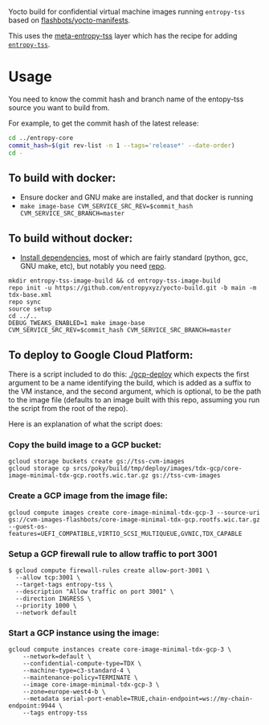 
Yocto build for confidential virtual machine images running `entropy-tss` based on [flashbots/yocto-manifests](https://github.com/flashbots/yocto-manifests).

This uses the [meta-entropy-tss](https://github.com/entropyxyz/meta-entropy-tss) layer which has the recipe for adding [`entropy-tss`](https://github.com/entropyxyz/entropy-core/tree/master/crates/threshold-signature-server).

# Usage

You need to know the commit hash and branch name of the entopy-tss source you want to build from.

For example, to get the commit hash of the latest release: 

```bash
cd ../entropy-core 
commit_hash=$(git rev-list -n 1 --tags='release*' --date-order)
cd -
```

## To build with docker:

- Ensure docker and GNU make are installed, and that docker is running
- `make image-base CVM_SERVICE_SRC_REV=$commit_hash CVM_SERVICE_SRC_BRANCH=master` 

## To build without docker:

- [Install dependencies](https://github.com/flashbots/yocto-manifests/tree/main#preparing-your-host-for-non-docker-builds), most of which are fairly standard (python, gcc, GNU make, etc), but notably you need [repo](https://gerrit.googlesource.com/git-repo/+/HEAD/README.md).

```
mkdir entropy-tss-image-build && cd entropy-tss-image-build
repo init -u https://github.com/entropyxyz/yocto-build.git -b main -m tdx-base.xml
repo sync
source setup
cd ../..
DEBUG_TWEAKS_ENABLED=1 make image-base CVM_SERVICE_SRC_REV=$commit_hash CVM_SERVICE_SRC_BRANCH=master
```

## To deploy to Google Cloud Platform:

There is a script included to do this: [./gcp-deploy](./gcp-deploy) which expects the first argument to be a name identifying the build, which is added as a suffix to the VM instance, and the second argument, which is optional, to be the path to the image file (defaults to an image built with this repo, assuming you run the script from the root of the repo).

Here is an explanation of what the script does:

### Copy the build image to a GCP bucket:

```
gcloud storage buckets create gs://tss-cvm-images
gcloud storage cp srcs/poky/build/tmp/deploy/images/tdx-gcp/core-image-minimal-tdx-gcp.rootfs.wic.tar.gz gs://tss-cvm-images
```

### Create a GCP image from the image file:

```
gcloud compute images create core-image-minimal-tdx-gcp-3 --source-uri gs://cvm-images-flashbots/core-image-minimal-tdx-gcp.rootfs.wic.tar.gz --guest-os-features=UEFI_COMPATIBLE,VIRTIO_SCSI_MULTIQUEUE,GVNIC,TDX_CAPABLE
```

### Setup a GCP firewall rule to allow traffic to port 3001

```
$ gcloud compute firewall-rules create allow-port-3001 \
  --allow tcp:3001 \
  --target-tags entropy-tss \
  --description "Allow traffic on port 3001" \
  --direction INGRESS \
  --priority 1000 \
  --network default
```

### Start a GCP instance using the image:

```
gcloud compute instances create core-image-minimal-tdx-gcp-3 \
    --network=default \
    --confidential-compute-type=TDX \
    --machine-type=c3-standard-4 \
    --maintenance-policy=TERMINATE \
    --image core-image-minimal-tdx-gcp-3 \
    --zone=europe-west4-b \
    --metadata serial-port-enable=TRUE,chain-endpoint=ws://my-chain-endpoint:9944 \
    --tags entropy-tss
```
